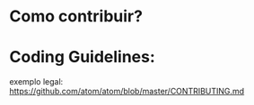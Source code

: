 # Como contribuir?

# Coding Guidelines:

exemplo legal: https://github.com/atom/atom/blob/master/CONTRIBUTING.md
